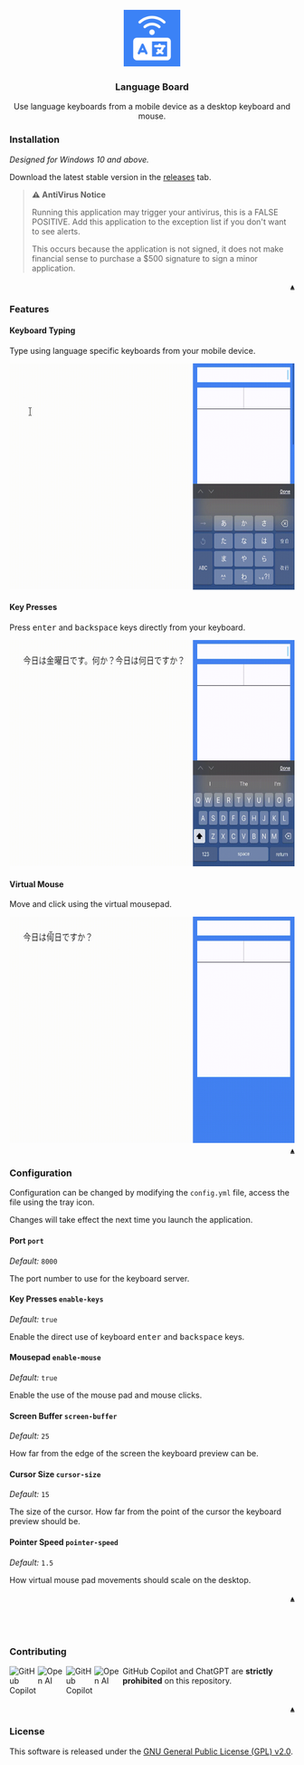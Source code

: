 <div id="top" align="center">
    <br>
    <a href="https://github.com/KatsuteDev/Language-Board#readme">
        <img src="https://raw.githubusercontent.com/KatsuteDev/Language-Board/main/assets/icon.png" width=100>
    </a>
    <h3>Language Board</h3>
    <p>Use language keyboards from a mobile device as a desktop keyboard and mouse.</p>
</div>

### Installation

*Designed for Windows 10 and above.*

Download the latest stable version in the [releases](https://github.com/KatsuteDev/Language-Board/releases) tab.

> **⚠️ AntiVirus Notice**
>
> Running this application may trigger your antivirus, this is a FALSE POSITIVE.
> Add this application to the exception list if you don't want to see alerts.
>
> This occurs because the application is not signed, it does not make financial sense to purchase a $500 signature to sign a minor application.

<div align="right"><a href="#top"><code>▲</code></a></div>

### Features

#### Keyboard Typing

Type using language specific keyboards from your mobile device.

<img src="https://raw.githubusercontent.com/KatsuteDev/Language-Board/main/assets/readme-typing.gif" height="400">

#### Key Presses

Press <kbd>enter</kbd> and <kbd>backspace</kbd> keys directly from your keyboard.

<img src="https://raw.githubusercontent.com/KatsuteDev/Language-Board/main/assets/readme-keys.gif" height="400">

#### Virtual Mouse

Move and click using the virtual mousepad.

<img src="https://raw.githubusercontent.com/KatsuteDev/Language-Board/main/assets/readme-mouse.gif" height="400">

<div align="right"><a href="#top"><code>▲</code></a></div>

### Configuration

Configuration can be changed by modifying the `config.yml` file, access the file using the tray icon.

Changes will take effect the next time you launch the application.

#### Port `port`

*Default:* `8000`

The port number to use for the keyboard server.

#### Key Presses `enable-keys`

*Default:* `true`

Enable the direct use of keyboard <kbd>enter</kbd> and <kbd>backspace</kbd> keys.

#### Mousepad `enable-mouse`

*Default:* `true`

Enable the use of the mouse pad and mouse clicks.

#### Screen Buffer `screen-buffer`

*Default:* `25`

How far from the edge of the screen the keyboard preview can be.

#### Cursor Size `cursor-size`

*Default:* `15`

The size of the cursor. How far from the point of the cursor the keyboard preview should be.

#### Pointer Speed `pointer-speed`

*Default:* `1.5`

How virtual mouse pad movements should scale on the desktop.

<div align="right"><a href="#top"><code>▲</code></a></div>

## &nbsp;

### Contributing

<!-- Copilot -->
<table>
    <img alt="GitHub Copilot" align="left" src="https://raw.githubusercontent.com/Katsute/Manager/main/assets/copilot-dark.png#gh-dark-mode-only" width="50">
    <img alt="Open AI" align="left" src="https://raw.githubusercontent.com/Katsute/Manager/main/assets/openai-dark.png#gh-dark-mode-only" width="50">
    <img alt="GitHub Copilot" align="left" src="https://raw.githubusercontent.com/Katsute/Manager/main/assets/copilot-light.png#gh-light-mode-only" width="50">
    <img alt="Open AI" align="left" src="https://raw.githubusercontent.com/Katsute/Manager/main/assets/openai-light.png#gh-light-mode-only" width="50">
    <p>GitHub Copilot and ChatGPT are <b>strictly prohibited</b> on this repository.</p>
</table>
<!-- Copilot -->

<div align="right"><a href="#top"><code>▲</code></a></div>

### License

This software is released under the [GNU General Public License (GPL) v2.0](https://github.com/KatsuteDev/Language-Board/blob/main/LICENSE).